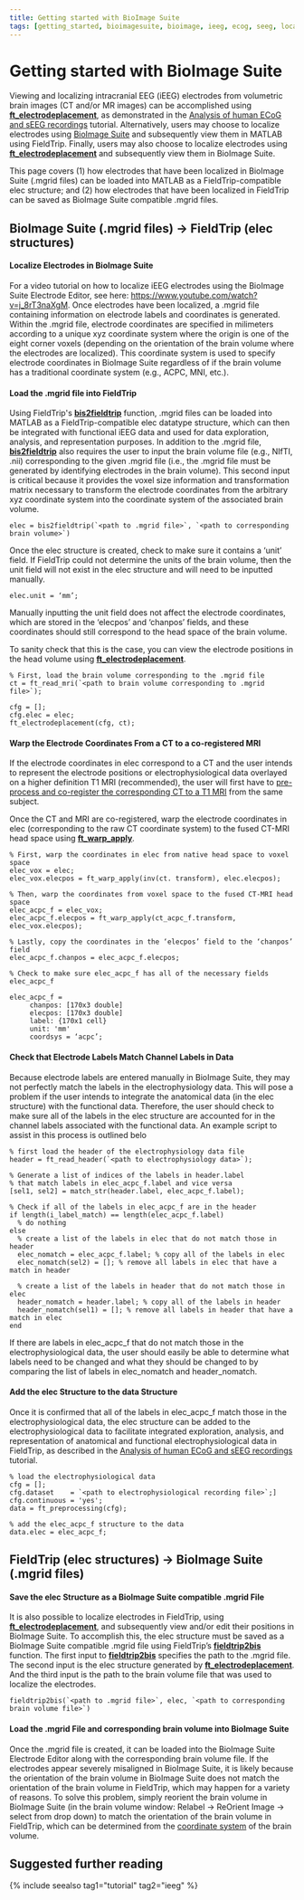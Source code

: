 ```yaml
---
title: Getting started with BioImage Suite
tags: [getting_started, bioimagesuite, bioimage, ieeg, ecog, seeg, localization]
---
```


# Getting started with BioImage Suite

Viewing and localizing intracranial EEG (iEEG) electrodes from volumetric brain images (CT and/or MR images) can be accomplished using **[ft_electrodeplacement](/reference/ft_electrodeplacement)**, as demonstrated in the [Analysis of human ECoG and sEEG recordings](/tutorial/human_ecog) tutorial. Alternatively, users may choose to localize electrodes using [BioImage Suite](http://bioimagesuite.yale.edu) and subsequently view them in MATLAB using FieldTrip. Finally, users may also choose to localize electrodes using **[ft_electrodeplacement](/reference/ft_electrodeplacement)** and subsequently view them in BioImage Suite.

This page covers (1) how electrodes that have been localized in BioImage Suite (.mgrid files) can be loaded into MATLAB as a FieldTrip-compatible elec structure; and (2) how electrodes that have been localized in FieldTrip can be saved as BioImage Suite compatible .mgrid files.

## BioImage Suite (.mgrid files) → FieldTrip (elec structures)

#### Localize Electrodes in BioImage Suite

For a video tutorial on how to localize iEEG electrodes using the BioImage Suite Electrode Editor, see here: https://www.youtube.com/watch?v=j_8rT3naXgM. Once electrodes have been localized, a .mgrid file containing information on electrode labels and coordinates is generated. Within the .mgrid file, electrode coordinates are specified in milimeters according to a unique xyz coordinate system where the origin is one of the eight corner voxels (depending on the orientation of the brain volume where the electrodes are localized). This coordinate system is used to specify electrode coordinates in BioImage Suite regardless of if the brain volume has a traditional coordinate system (e.g., ACPC, MNI, etc.).

#### Load the .mgrid file into FieldTrip

Using FieldTrip's **[bis2fieldtrip](/reference/bis2fieldtrip)** function, .mgrid files can be loaded into MATLAB as a FieldTrip-compatible elec datatype structure, which can then be integrated with functional iEEG data and used for data exploration, analysis, and representation purposes. In addition to the .mgrid file, **[bis2fieldtrip](/reference/bis2fieldtrip)** also requires the user to input the brain volume file (e.g., NIfTI, .nii) corresponding to the given .mgrid file (i.e., the .mgrid file must be generated by identifying electrodes in the brain volume). This second input is critical because it provides the voxel size information and transformation matrix necessary to transform the electrode coordinates from the arbitrary xyz coordinate system into the coordinate system of the associated brain volume.

    elec = bis2fieldtrip(`<path to .mgrid file>`, `<path to corresponding brain volume>`)

Once the elec structure is created, check to make sure it contains a ‘unit’ field. If FieldTrip could not determine the units of the brain volume, then the unit field will not exist in the elec structure and will need to be inputted manually.

    elec.unit = ‘mm’;

Manually inputting the unit field does not affect the electrode coordinates, which are stored in the ‘elecpos’ and ‘chanpos’ fields, and these coordinates should still correspond to the head space of the brain volume.

To sanity check that this is the case, you can view the electrode positions in the head volume using **[ft_electrodeplacement](/reference/ft_electrodeplacement)**.

    % First, load the brain volume corresponding to the .mgrid file
    ct = ft_read_mri(`<path to brain volume corresponding to .mgrid file>`);

    cfg = [];
    cfg.elec = elec;
    ft_electrodeplacement(cfg, ct);

#### Warp the Electrode Coordinates From a CT to a co-registered MRI

If the electrode coordinates in elec correspond to a CT and the user intends to represent the electrode positions or electrophysiological data overlayed on a higher definition T1 MRI (recommended), the user will first have to [pre-process and co-register the corresponding CT to a T1 MRI](/tutorial/human_ecog) from the same subject.

Once the CT and MRI are co-registered, warp the electrode coordinates in elec (corresponding to the raw CT coordinate system) to the fused CT-MRI head space using **[ft_warp_apply](/reference/ft_warp_apply)**.

    % First, warp the coordinates in elec from native head space to voxel space
    elec_vox = elec;
    elec_vox.elecpos = ft_warp_apply(inv(ct. transform), elec.elecpos);

    % Then, warp the coordinates from voxel space to the fused CT-MRI head space
    elec_acpc_f = elec_vox;
    elec_acpc_f.elecpos = ft_warp_apply(ct_acpc_f.transform, elec_vox.elecpos);

    % Lastly, copy the coordinates in the ‘elecpos’ field to the ‘chanpos’ field
    elec_acpc_f.chanpos = elec_acpc_f.elecpos;

    % Check to make sure elec_acpc_f has all of the necessary fields
    elec_acpc_f

    elec_acpc_f =
         chanpos: [170x3 double]
         elecpos: [170x3 double]
         label: {170x1 cell}
         unit: 'mm'
         coordsys = ‘acpc’;

#### Check that Electrode Labels Match Channel Labels in Data

Because electrode labels are entered manually in BioImage Suite, they may not perfectly match the labels in the electrophysiology data. This will pose a problem if the user intends to integrate the anatomical data (in the elec structure) with the functional data. Therefore, the user should check to make sure all of the labels in the elec structure are accounted for in the channel labels associated with the functional data. An example script to assist in this process is outlined belo

    % first load the header of the electrophysiology data file
    header = ft_read_header(`<path to electrophysiology data>`);

    % Generate a list of indices of the labels in header.label
    % that match labels in elec_acpc_f.label and vice versa
    [sel1, sel2] = match_str(header.label, elec_acpc_f.label);

    % Check if all of the labels in elec_acpc_f are in the header
    if length(i_label_match) == length(elec_acpc_f.label)
      % do nothing
    else
      % create a list of the labels in elec that do not match those in header
      elec_nomatch = elec_acpc_f.label; % copy all of the labels in elec
      elec_nomatch(sel2) = []; % remove all labels in elec that have a match in header

      % create a list of the labels in header that do not match those in elec
      header_nomatch = header.label; % copy all of the labels in header
      header_nomatch(sel1) = []; % remove all labels in header that have a match in elec
    end

If there are labels in elec_acpc_f that do not match those in the electrophysiological data, the user should easily be able to determine what labels need to be changed and what they should be changed to by comparing the list of labels in elec_nomatch and header_nomatch.

#### Add the elec Structure to the data Structure

Once it is confirmed that all of the labels in elec_acpc_f match those in the electrophysiological data, the elec structure can be added to the electrophysiological data to facilitate integrated exploration, analysis, and representation of anatomical and functional electrophysiological data in FieldTrip, as described in the [Analysis of human ECoG and sEEG recordings](/tutorial/human_ecog) tutorial.

    % load the electrophysiological data
    cfg = [];
    cfg.dataset    = `<path to electrophysiological recording file>`;]
    cfg.continuous = 'yes';
    data = ft_preprocessing(cfg);

    % add the elec_acpc_f structure to the data
    data.elec = elec_acpc_f;

## FieldTrip (elec structures) → BioImage Suite (.mgrid files)

#### Save the elec Structure as a BioImage Suite compatible .mgrid File

It is also possible to localize electrodes in FieldTrip, using **[ft_electrodeplacement](/reference/ft_electrodeplacement)**, and subsequently view and/or edit their positions in BioImage Suite. To accomplish this, the elec structure must be saved as a BioImage Suite compatible .mgrid file using FieldTrip’s **[fieldtrip2bis](/reference/fieldtrip2bis)** function. The first input to **[fieldtrip2bis](/reference/fieldtrip2bis)** specifies the path to the .mgrid file. The second input is the elec structure generated by **[ft_electrodeplacement](/reference/ft_electrodeplacement)**. And the third input is the path to the brain volume file that was used to localize the electrodes.

    fieldtrip2bis(`<path to .mgrid file>`, elec, `<path to corresponding brain volume file>`)

#### Load the .mgrid File and corresponding brain volume into BioImage Suite

Once the .mgrid file is created, it can be loaded into the BioImage Suite Electrode Editor along with the corresponding brain volume file. If the electrodes appear severely misaligned in BioImage Suite, it is likely because the orientation of the brain volume in BioImage Suite does not match the orientation of the brain volume in FieldTrip, which may happen for a variety of reasons. To solve this problem, simply reorient the brain volume in BioImage Suite (in the brain volume window: Relabel → ReOrient Image → select from drop down) to match the orientation of the brain volume in FieldTrip, which can be determined from the [coordinate system](/faq/how_are_the_different_head_and_mri_coordinate_systems_defined) of the brain volume.

## Suggested further reading

{% include seealso tag1="tutorial" tag2="ieeg" %}
